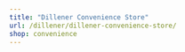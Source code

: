 ```yaml
---
title: "Dillener Convenience Store"
url: /dillener/dillener-convenience-store/
shop: convenience
---
```

